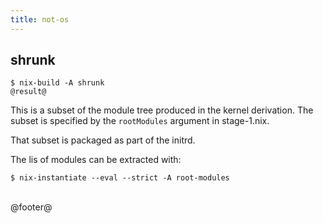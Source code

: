```yaml
---
title: not-os
---
```


## shrunk

```
$ nix-build -A shrunk
@result@
```

This is a subset of the module tree produced in the kernel derivation. The
subset is specified by the `rootModules` argument in stage-1.nix.

That subset is packaged as part of the initrd.

The lis of modules can be extracted with:

```
$ nix-instantiate --eval --strict -A root-modules
```


<br />
@footer@
